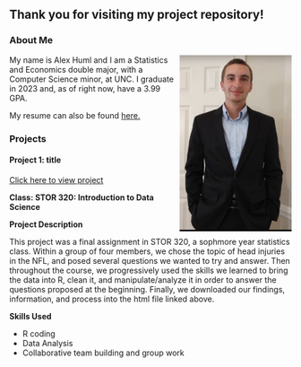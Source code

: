 ## Thank you for visiting my project repository!

### About Me

<img align="right" width="200" src="IMG_3768.jpg">

My name is Alex Huml and I am a Statistics and Economics double major, with a Computer Science minor, at UNC. I graduate in 2023 and, as of right now, have a 3.99 GPA.  

My resume can also be found 
<a href="Alexander_Huml_Resume2.pdf" title="ACHumlResume">here.</a>

### Projects

#### Project 1: title
<a href="Final_Report_Template.html" title="STOR320 Final Project">Click here to view project</a>

**Class: STOR 320: Introduction to Data Science**

**Project Description** 

This project was a final assignment in STOR 320, a sophmore year statistics class. Within a group of four members, we chose the topic of head injuries in the NFL, and posed several questions we wanted to try and answer. Then throughout the course, we progressively used the skills we learned to bring the data into R, clean it, and manipulate/analyze it in order to answer the questions proposed at the beginning. Finally, we downloaded our findings, information, and process into the html file linked above.

**Skills Used** 

- R coding
- Data Analysis
- Collaborative team building and group work
